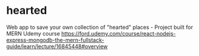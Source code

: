 # hearted
Web app to save your own collection of "hearted" places - Project built for MERN Udemy course https://ford.udemy.com/course/react-nodejs-express-mongodb-the-mern-fullstack-guide/learn/lecture/16845448#overview
